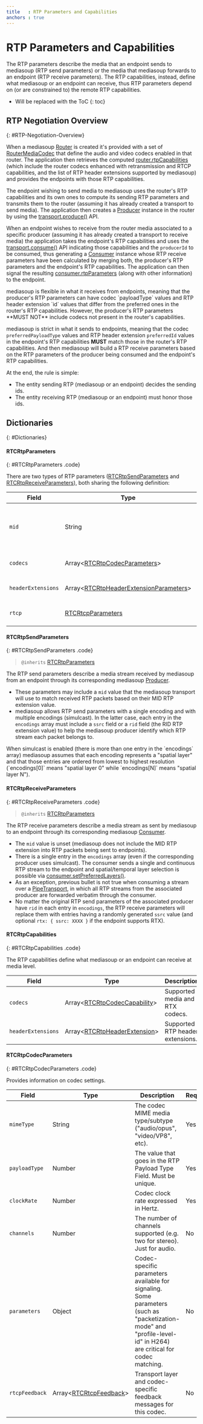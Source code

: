 ```yaml
---
title   : RTP Parameters and Capabilities
anchors : true
---
```



# RTP Parameters and Capabilities

The RTP parameters describe the media that an endpoint sends to mediasoup (RTP send parameters) or the media that mediasoup forwards to an endpoint (RTP receive parameters). The RTP capabilities, instead, define what mediasoup or an endpoint can receive, thus RTP parameters depend on (or are constrained to) the remote RTP capabilities.

* Will be replaced with the ToC
{: toc}


## RTP Negotiation Overview
{: #RTP-Negotiation-Overview}

When a mediasoup [Router](/documentation/v3/mediasoup/api/#Router) is created it's provided with a set of [RouterMediaCodec](/documentation/v3/mediasoup/api/#RouterMediaCodec) that define the audio and video codecs enabled in that router. The application then retrieves the computed [router.rtpCapabilities](/documentation/v3/mediasoup/api/#router-rtpCapabilities) (which include the router codecs enhanced with retransmission and RTCP capabilities, and the list of RTP header extensions supported by mediasoup) and provides the endpoints with those RTP capabilities.

The endpoint wishing to send media to mediasoup uses the router's RTP capabilities and its own ones to compute its sending RTP parameters and transmits them to the router (assuming it has already created a transport to send media). The application then creates a [Producer](/documentation/v3/mediasoup/api/#Producer) instance in the router by using the [transport.produce()](/documentation/v3/mediasoup/api/#transport-produce) API.

When an endpoint wishes to receive from the router media associated to a specific producer (assuming it has already created a transport to receive media) the application takes the endpoint's RTP capabilities and uses the [transport.consume()](/documentation/v3/mediasoup/api/#transport-consume) API indicating those capabilities and the `producerId` to be consumed, thus generating a [Consumer](/documentation/v3/mediasoup/api/#Consumer) instance whose RTP receive parameters have been calculated by merging both, the producer's RTP parameters and the endpoint's RTP capabilities. The application can then signal the resulting [consumer.rtpParameters](/documentation/v3/mediasoup/api/#consumer-rtpParameters) (along with other information) to the endpoint.

<div markdown="1" class="note">
mediasoup is flexible in what it receives from endpoints, meaning that the producer's RTP parameters can have codec `payloadType` values and RTP header extension `id` values that differ from the preferred ones in the router's RTP capabilities. However, the producer's RTP parameters **MUST NOT** include codecs not present in the router's capabilities.

mediasoup is strict in what it sends to endpoints, meaning that the codec `preferredPayloadType` values and RTP header extension `preferredId` values in the endpoint's RTP capabilities **MUST** match those in the router's RTP capabilities. And then mediasoup will build a RTP receive parameters based on the RTP parameters of the producer being consumed and the endpoint's RTP capabilities.

At the end, the rule is simple:

* The entity sending RTP (mediasoup or an endpoint) decides the sending ids.
* The entity receiving RTP (mediasoup or an endpoint) must honor those ids.
</div>


## Dictionaries
{: #Dictionaries}

<section markdown="1">

#### RTCRtpParameters
{: #RTCRtpParameters .code}

There are two types of RTP parameters ([RTCRtpSendParameters](#RTCRtpSendParameters) and [RTCRtpReceiveParameters](#RTCRtpReceiveParameters)), both sharing the following definition:

<div markdown="1" class="table-wrapper L3">

Field              | Type    | Description   | Required | Default
------------------ | ------- | ------------- | -------- | ---------
`mid`              | String  | The MID RTP extension value as defined in the [BUNDLE](https://tools.ietf.org/html/draft-ietf-mmusic-sdp-bundle-negotiation) specification. | No |
`codecs`           | Array&lt;[RTCRtpCodecParameters](#RTCRtpCodecParameters)&gt; | Media and RTX codecs in use. | Yes |
`headerExtensions` | Array&lt;[RTCRtpHeaderExtensionParameters](#RTCRtpHeaderExtensionParameters)&gt; | RTP header extensions in use. | No | `[ ]`
`rtcp`             | [RTCRtcpParameters](#RTCRtcpParameters) | Parameters used for RTCP. | No |

</div>

#### RTCRtpSendParameters
{: #RTCRtpSendParameters .code}

> `@inherits` [RTCRtpParameters](#RTCRtpParameters)

The RTP send parameters describe a media stream received by mediasoup from an endpoint through its corresponding mediasoup [Producer](/documentation/v3/mediasoup/api/#Producer).

* These parameters may include a `mid` value that the mediasoup transport will use to match received RTP packets based on their MID RTP extension value.
* mediasoup allows RTP send parameters with a single encoding and with multiple encodings (simulcast). In the latter case, each entry in the `encodings` array must include a `ssrc` field or a `rid` field (the RID RTP extension value) to help the mediasoup producer identify which RTP stream each packet belongs to.

<div markdown="1" class="note">
When simulcast is enabled (there is more than one entry in the `encodings` array) mediasoup assumes that each encoding represents a "spatial layer" and that those entries are ordered from lowest to highest resolution (`encodings[0]` means "spatial layer 0" while `encodings[N]` means "spatial layer N").
</div>

#### RTCRtpReceiveParameters
{: #RTCRtpReceiveParameters .code}

> `@inherits` [RTCRtpParameters](#RTCRtpParameters)

The RTP receive parameters describe a media stream as sent by mediasoup to an endpoint through its corresponding mediasoup [Consumer](/documentation/v3/mediasoup/api/#Consumer).

* The `mid` value is unset (mediasoup does not include the MID RTP extension into RTP packets being sent to endpoints).
* There is a single entry in the `encodings` array (even if the corresponding producer uses simulcast). The consumer sends a single and continuous RTP stream to the endpoint and spatial/temporal layer selection is possible via [consumer.setPreferredLayers()](/documentation/v3/mediasoup/api/#consumer-setPreferredLayers).
* As an exception, previous bullet is not true when consuming a stream over a [PipeTransport](/documentation/v3/mediasoup/api/#PipeTransport), in which all RTP streams from the associated producer are forwarded verbatim through the consumer.
* No matter the original RTP send parameters of the associated producer have `rid` in each entry in `encodings`, the RTP receive parameters will replace them with entries having a randomly generated `ssrc` value (and optional `rtx: { ssrc: XXXX }` if the endpoint supports RTX). 

#### RTCRtpCapabilities
{: #RTCRtpCapabilities .code}

The RTP capabilities define what mediasoup or an endpoint can receive at media level.

<div markdown="1" class="table-wrapper L3">

Field              | Type    | Description   | Required | Default
------------------ | ------- | ------------- | -------- | ---------
`codecs`           | Array&lt;[RTCRtpCodecCapability](#RTCRtpCodecCapability)&gt; | Supported media and RTX codecs. | Yes |
`headerExtensions` | Array&lt;[RTCRtpHeaderExtension](#RTCRtpHeaderExtension)&gt; | Supported RTP header extensions. | No | `[ ]`

</div>

#### RTCRtpCodecParameters
{: #RTCRtpCodecParameters .code}

Provides information on codec settings.

<div markdown="1" class="table-wrapper L3">

Field              | Type    | Description   | Required | Default
------------------ | ------- | ------------- | -------- | ---------
`mimeType`         | String  | The codec MIME media type/subtype ("audio/opus", "video/VP8", etc). | Yes |
`payloadType`      | Number  | The value that goes in the RTP Payload Type Field. Must be unique. | Yes |
`clockRate`        | Number  | Codec clock rate expressed in Hertz. | Yes |
`channels`         | Number  | The number of channels supported (e.g. two for stereo). Just for audio. | No | 1
`parameters`       | Object  | Codec-specific parameters available for signaling. Some parameters (such as "packetization-mode" and "profile-level-id" in H264) are critical for codec matching. | No |
`rtcpFeedback`     | Array&lt;[RTCRtcpFeedback](#RTCRtcpFeedback)&gt; | Transport layer and codec-specific feedback messages for this codec. | No | `[ ]`

</div>



</section>
